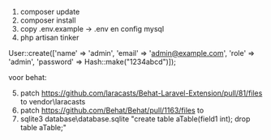 1. composer update
2. composer install
3. copy .env.example -> .env en config mysql
4. php artisan tinker

User::create(['name' => 'admin', 'email' => 'admin@example.com', 'role' => 'admin', 'password' => Hash::make("1234abcd")]);

voor behat:

5. patch https://github.com/laracasts/Behat-Laravel-Extension/pull/81/files to vendor\laracasts
6. patch https://github.com/Behat/Behat/pull/1163/files to 
7. sqlite3 database\database.sqlite "create table aTable(field1 int); drop table aTable;"


